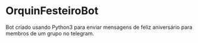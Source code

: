 # OrquinFesteiroBot
Bot criado usando Python3 para enviar mensagens de feliz aniversário para membros de um grupo no telegram.
